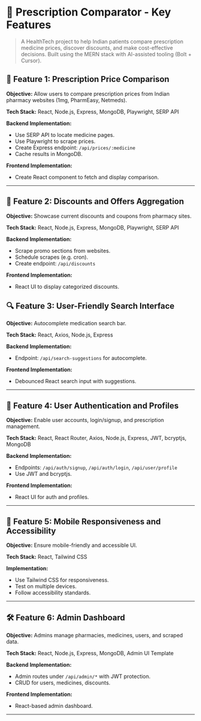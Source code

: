 # 💊 Prescription Comparator - Key Features

> A HealthTech project to help Indian patients compare prescription medicine prices, discover discounts, and make cost-effective decisions. Built using the MERN stack with AI-assisted tooling (Bolt + Cursor).

## 🚀 Feature 1: Prescription Price Comparison

**Objective:** Allow users to compare prescription prices from Indian pharmacy websites (1mg, PharmEasy, Netmeds).

**Tech Stack:** React, Node.js, Express, MongoDB, Playwright, SERP API

**Backend Implementation:**
- Use SERP API to locate medicine pages.
- Use Playwright to scrape prices.
- Create Express endpoint: `/api/prices/:medicine`
- Cache results in MongoDB.

**Frontend Implementation:**
- Create React component to fetch and display comparison.

---

## 🎁 Feature 2: Discounts and Offers Aggregation

**Objective:** Showcase current discounts and coupons from pharmacy sites.

**Tech Stack:** React, Node.js, Express, MongoDB, Playwright, SERP API

**Backend Implementation:**
- Scrape promo sections from websites.
- Schedule scrapes (e.g. cron).
- Create endpoint: `/api/discounts`

**Frontend Implementation:**
- React UI to display categorized discounts.



## 🔍 Feature 3: User-Friendly Search Interface

**Objective:** Autocomplete medication search bar.

**Tech Stack:** React, Axios, Node.js, Express

**Backend Implementation:**
- Endpoint: `/api/search-suggestions` for autocomplete.

**Frontend Implementation:**
- Debounced React search input with suggestions.


---

## 👤 Feature 4: User Authentication and Profiles

**Objective:** Enable user accounts, login/signup, and prescription management.

**Tech Stack:** React, React Router, Axios, Node.js, Express, JWT, bcryptjs, MongoDB

**Backend Implementation:**
- Endpoints: `/api/auth/signup`, `/api/auth/login`, `/api/user/profile`
- Use JWT and bcryptjs.

**Frontend Implementation:**
- React UI for auth and profiles.



---

## 📱 Feature 5: Mobile Responsiveness and Accessibility

**Objective:** Ensure mobile-friendly and accessible UI.

**Tech Stack:** React, Tailwind CSS

**Implementation:**
- Use Tailwind CSS for responsiveness.
- Test on multiple devices.
- Follow accessibility standards.

---

## 🛠️ Feature 6: Admin Dashboard

**Objective:** Admins manage pharmacies, medicines, users, and scraped data.

**Tech Stack:** React, Node.js, Express, MongoDB, Admin UI Template

**Backend Implementation:**
- Admin routes under `/api/admin/*` with JWT protection.
- CRUD for users, medicines, discounts.

**Frontend Implementation:**
- React-based admin dashboard.



---



